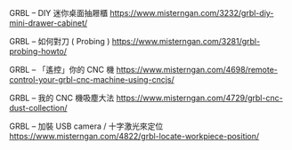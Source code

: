 GRBL – DIY 迷你桌面抽屜櫃
https://www.misterngan.com/3232/grbl-diy-mini-drawer-cabinet/

GRBL – 如何對刀 ( Probing )
https://www.misterngan.com/3281/grbl-probing-howto/

GRBL – 「遙控」你的 CNC 機
https://www.misterngan.com/4698/remote-control-your-grbl-cnc-machine-using-cncjs/

GRBL – 我的 CNC 機吸塵大法
https://www.misterngan.com/4729/grbl-cnc-dust-collection/

GRBL – 加裝 USB camera / 十字激光來定位
https://www.misterngan.com/4822/grbl-locate-workpiece-position/
